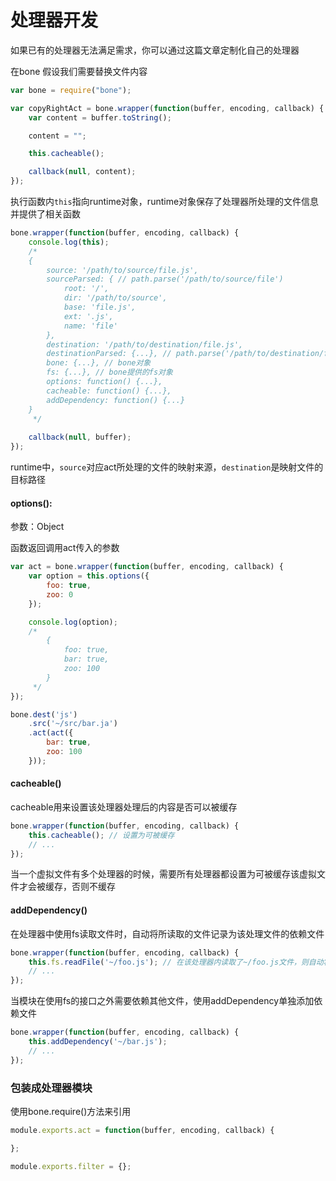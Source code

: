 # 处理器开发

如果已有的处理器无法满足需求，你可以通过这篇文章定制化自己的处理器

在bone
假设我们需要替换文件内容

```javascript
var bone = require("bone");

var copyRightAct = bone.wrapper(function(buffer, encoding, callback) {
    var content = buffer.toString();

    content = "";

    this.cacheable();

    callback(null, content);
});
```

执行函数内`this`指向runtime对象，runtime对象保存了处理器所处理的文件信息并提供了相关函数

```javascript
bone.wrapper(function(buffer, encoding, callback) {
    console.log(this);
    /*
    {
        source: '/path/to/source/file.js',
        sourceParsed: { // path.parse('/path/to/source/file')
            root: '/',
            dir: '/path/to/source',
            base: 'file.js',
            ext: '.js',
            name: 'file'
        },
        destination: '/path/to/destination/file.js',
        destinationParsed: {...}, // path.parse('/path/to/destination/file'),
        bone: {...}, // bone对象
        fs: {...}, // bone提供的fs对象
        options: function() {...},
        cacheable: function() {...},
        addDependency: function() {...}
    }
     */
    
    callback(null, buffer);    
});
```

runtime中，`source`对应act所处理的文件的映射来源，`destination`是映射文件的目标路径

#### options():

参数：Object

函数返回调用act传入的参数

```javascript
var act = bone.wrapper(function(buffer, encoding, callback) {
    var option = this.options({
        foo: true,
        zoo: 0
    });

    console.log(option);
    /* 
        {
            foo: true,
            bar: true,
            zoo: 100
        } 
     */
});

bone.dest('js')
    .src('~/src/bar.ja')
    .act(act({
        bar: true,
        zoo: 100
    }));

```

#### cacheable()

cacheable用来设置该处理器处理后的内容是否可以被缓存

```javascript
bone.wrapper(function(buffer, encoding, callback) {
    this.cacheable(); // 设置为可被缓存
    // ...
});
```

当一个虚拟文件有多个处理器的时候，需要所有处理器都设置为可被缓存该虚拟文件才会被缓存，否则不缓存

#### addDependency()

在处理器中使用fs读取文件时，自动将所读取的文件记录为该处理文件的依赖文件

```javascript
bone.wrapper(function(buffer, encoding, callback) {
    this.fs.readFile('~/foo.js'); // 在该处理器内读取了~/foo.js文件，则自动将~/foo.js记录为依赖文件
    // ...
});
```

当模块在使用fs的接口之外需要依赖其他文件，使用addDependency单独添加依赖文件
```javascript
bone.wrapper(function(buffer, encoding, callback) {
    this.addDependency('~/bar.js'); 
    // ...
});
```

### 包装成处理器模块

使用bone.require()方法来引用

```javascript
module.exports.act = function(buffer, encoding, callback) {

};

module.exports.filter = {};
```